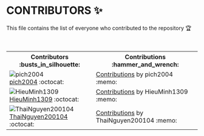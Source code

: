 # CONTRIBUTORS :sparkles:
This file contains the list of everyone who contributed to the repository :trophy:

<br>
<table>
  <tr>
    <th>Contributors :busts_in_silhouette:</th>
    <th>Contributions :hammer_and_wrench:</th>
  </tr>
  <tr>
    <td>
      <img src="https://avatars.githubusercontent.com/pichtranst123?s=100" alt="pich2004">
      <br>
      <a href="https://github.com/pichtranst123">pich2004</a> :octocat:
    </td>
    <td>
      <a href="https://github.com/pichtranst123/ngo-webapp-dotnetcore/commits?author=pichtranst123">Contributions</a> by pich2004 :memo:
    </td>
  </tr>
  <tr>
    <td>
      <img src="https://avatars.githubusercontent.com/HieuMinh1309?s=100" alt="HieuMinh1309">
      <br>
      <a href="https://github.com/HieuMinh1309">HieuMinh1309</a> :octocat:
    </td>
    <td>
      <a href="https://github.com/pichtranst123/ngo-webapp-dotnetcore/commits?author=HieuMinh1309">Contributions</a> by HieuMinh1309 :memo:
    </td>
  </tr>
    <tr>
    <td>
      <img src="https://avatars.githubusercontent.com/ThaiNguyen200104?s=100" alt="ThaiNguyen200104">
      <br>
      <a href="https://github.com/ThaiNguyen200104">ThaiNguyen200104</a> :octocat:
    </td>
    <td>
      <a href="https://github.com/pichtranst123/ngo-webapp-dotnetcore/commits?author=ThaiNguyen200104">Contributions</a> by ThaiNguyen200104 :memo:
    </td>
  </tr>
</table>

<br>
